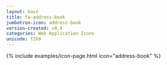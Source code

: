 ```yaml
---
layout: base
title: fa-address-book
jumbotron-icon: address-book
version-created: v0.4
categories: Web Application Icons
unicode: f2b9
---
```


{% include examples/icon-page.html icon="address-book" %}
